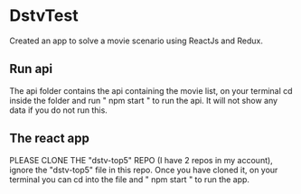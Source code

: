 # DstvTest
Created an app to solve a movie scenario using ReactJs and Redux. 

## Run api
The api folder contains the api containing the movie list, on your terminal cd inside the folder and run " npm start " to run the api. It will not show any data if you do not run this. 

## The react app
PLEASE CLONE THE "dstv-top5" REPO (I have 2 repos in my account), ignore the "dstv-top5" file in this repo. Once you have cloned it, on your terminal you can cd into the file and " npm start " to run the app.

